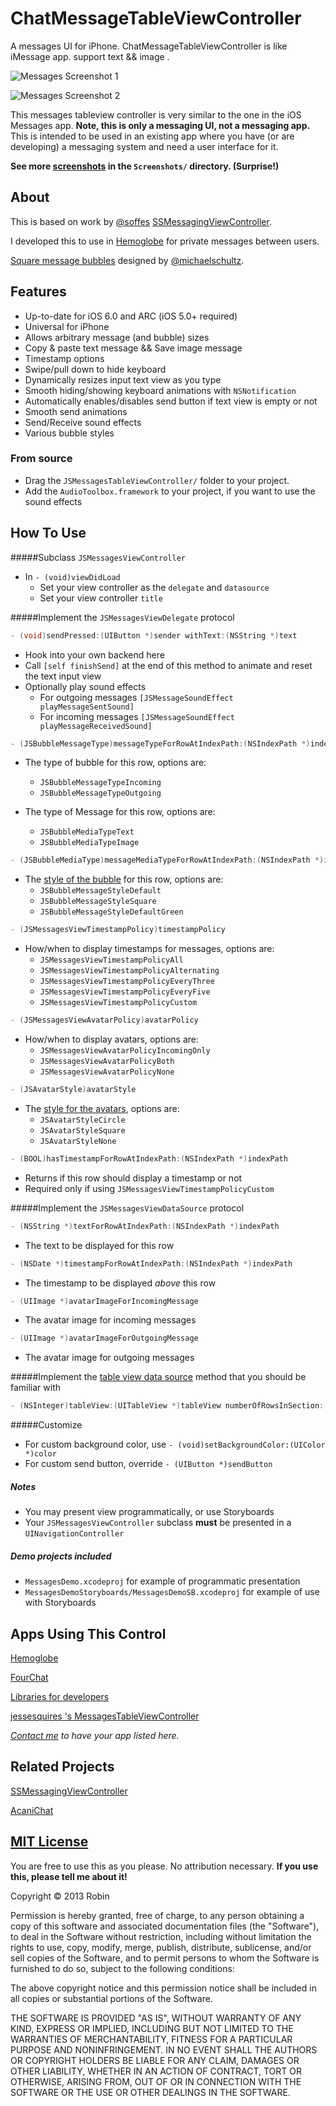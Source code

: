 # ChatMessageTableViewController

A messages UI for iPhone. ChatMessageTableViewController is like iMessage app. support text && image .
 

![Messages Screenshot 1][img1]

![Messages Screenshot 2][img2]

This messages tableview controller is very similar to the one in the iOS Messages app. **Note, this is only a messaging UI, not a messaging app.** This is intended to be used in an existing app where you have (or are developing) a messaging system and need a user interface for it.

**See more [screenshots][link1] in the `Screenshots/` directory. (Surprise!)**

## About

This is based on work by [@soffes](http://github.com/soffes) [SSMessagingViewController][ss]. 

I developed this to use in [Hemoglobe](http://www.hemoglobe.com) for private messages between users.

[Square message bubbles]([img4]) designed by [@michaelschultz](http://www.twitter.com/michaelschultz).

## Features 

* Up-to-date for iOS 6.0 and ARC (iOS 5.0+ required) 
* Universal for iPhone 
* Allows arbitrary message (and bubble) sizes
* Copy & paste text message && Save image message
* Timestamp options
* Swipe/pull down to hide keyboard
* Dynamically resizes input text view as you type
* Smooth hiding/showing keyboard animations with `NSNotification`
* Automatically enables/disables send button if text view is empty or not
* Smooth send animations
* Send/Receive sound effects
* Various bubble styles

### From source

* Drag the `JSMessagesTableViewController/` folder to your project.
* Add the `AudioToolbox.framework` to your project, if you want to use the sound effects

## How To Use

#####Subclass `JSMessagesViewController`

* In `- (void)viewDidLoad`
	* Set your view controller as the `delegate` and `datasource`
	* Set your view controller `title`

#####Implement the `JSMessagesViewDelegate` protocol

````objective-c 
- (void)sendPressed:(UIButton *)sender withText:(NSString *)text
````

* Hook into your own backend here
* Call `[self finishSend]` at the end of this method to animate and reset the text input view
* Optionally play sound effects
	* For outgoing messages `[JSMessageSoundEffect playMessageSentSound]`
	* For incoming messages `[JSMessageSoundEffect playMessageReceivedSound]`

````objective-c
- (JSBubbleMessageType)messageTypeForRowAtIndexPath:(NSIndexPath *)indexPath
````

* The type of bubble for this row, options are:
	* `JSBubbleMessageTypeIncoming`
	* `JSBubbleMessageTypeOutgoing`

* The type of Message for this row, options are:
	* `JSBubbleMediaTypeText`
	* `JSBubbleMediaTypeImage`


````objective-c
- (JSBubbleMediaType)messageMediaTypeForRowAtIndexPath:(NSIndexPath *)indexPath
````

* The [style of the bubble][link1] for this row, options are:
	* `JSBubbleMessageStyleDefault`
	* `JSBubbleMessageStyleSquare`
	* `JSBubbleMessageStyleDefaultGreen`

````objective-c 
- (JSMessagesViewTimestampPolicy)timestampPolicy
````

* How/when to display timestamps for messages, options are:
	* `JSMessagesViewTimestampPolicyAll`
	* `JSMessagesViewTimestampPolicyAlternating`
	* `JSMessagesViewTimestampPolicyEveryThree`
	* `JSMessagesViewTimestampPolicyEveryFive`
	* `JSMessagesViewTimestampPolicyCustom`

````objective-c 
- (JSMessagesViewAvatarPolicy)avatarPolicy
````

* How/when to display avatars, options are:
	* `JSMessagesViewAvatarPolicyIncomingOnly`
	* `JSMessagesViewAvatarPolicyBoth`
	* `JSMessagesViewAvatarPolicyNone`

````objective-c 
- (JSAvatarStyle)avatarStyle
````

* The [style for the avatars][link1], options are:
	* `JSAvatarStyleCircle`
	* `JSAvatarStyleSquare`
	* `JSAvatarStyleNone`

````objective-c 
- (BOOL)hasTimestampForRowAtIndexPath:(NSIndexPath *)indexPath
````

* Returns if this row should display a timestamp or not
* Required only if using `JSMessagesViewTimestampPolicyCustom`

#####Implement the `JSMessagesViewDataSource` protocol

````objective-c 
- (NSString *)textForRowAtIndexPath:(NSIndexPath *)indexPath
````

* The text to be displayed for this row

````objective-c 
- (NSDate *)timestampForRowAtIndexPath:(NSIndexPath *)indexPath
````

* The timestamp to be displayed *above* this row

````objective-c 
- (UIImage *)avatarImageForIncomingMessage
````

* The avatar image for incoming messages

````objective-c 
- (UIImage *)avatarImageForOutgoingMessage
````

* The avatar image for outgoing messages

#####Implement the [table view data source][ref1] method that you should be familiar with

````objective-c 
- (NSInteger)tableView:(UITableView *)tableView numberOfRowsInSection:(NSInteger)section
````

#####Customize

* For custom background color, use `- (void)setBackgroundColor:(UIColor *)color`
* For custom send button, override `- (UIButton *)sendButton`

##### Notes

* You may present view programmatically, or use Storyboards
* Your `JSMessagesViewController` subclass **must** be presented in a `UINavigationController`

##### Demo projects included

* `MessagesDemo.xcodeproj` for example of programmatic presentation
* `MessagesDemoStoryboards/MessagesDemoSB.xcodeproj` for example of use with Storyboards

## Apps Using This Control

[Hemoglobe](http://bit.ly/hemoglobeapp)

[FourChat](https://itunes.apple.com/us/app/fourchat/id650833730?mt=8)

[Libraries for developers](https://itunes.apple.com/us/app/libraries-for-developers/id653427112?mt=8)  

[jessesquires 's MessagesTableViewController](https://github.com/jessesquires/MessagesTableViewController)

*[Contact me](mailto:1933549736@qq.com) to have your app listed here.*

## Related Projects

[SSMessagingViewController][ss]

[AcaniChat](https://github.com/acani/AcaniChat)

## [MIT License](http://opensource.org/licenses/MIT)

You are free to use this as you please. No attribution necessary. **If you use this, please tell me about it!**

Copyright &copy; 2013 Robin

Permission is hereby granted, free of charge, to any person obtaining a copy of this software and associated documentation files (the "Software"), to deal in the Software without restriction, including without limitation the rights to use, copy, modify, merge, publish, distribute, sublicense, and/or sell copies of the Software, and to permit persons to whom the Software is furnished to do so, subject to the following conditions:

The above copyright notice and this permission notice shall be included in all copies or substantial portions of the Software.

THE SOFTWARE IS PROVIDED "AS IS", WITHOUT WARRANTY OF ANY KIND, EXPRESS OR IMPLIED, INCLUDING BUT NOT LIMITED TO THE WARRANTIES OF MERCHANTABILITY, FITNESS FOR A PARTICULAR PURPOSE AND NONINFRINGEMENT. IN NO EVENT SHALL THE AUTHORS OR COPYRIGHT HOLDERS BE LIABLE FOR ANY CLAIM, DAMAGES OR OTHER LIABILITY, WHETHER IN AN ACTION OF CONTRACT, TORT OR OTHERWISE, ARISING FROM, OUT OF OR IN CONNECTION WITH THE SOFTWARE OR THE USE OR OTHER DEALINGS IN THE SOFTWARE.

[ss]:https://github.com/soffes/ssmessagesviewcontroller

[ref1]:http://developer.apple.com/library/ios/#documentation/uikit/reference/UITableViewDataSource_Protocol/Reference/Reference.html#//apple_ref/occ/intf/UITableViewDataSource
[ref2]:http://developer.apple.com/library/ios/#documentation/cocoa/conceptual/ProgrammingWithObjectiveC/CustomizingExistingClasses/CustomizingExistingClasses.html

[img1]:https://github.com/EvoRobin/ChatMessageTableViewController/blob/master/ScreenShot/IMG_0452.PNG?raw=true
[img2]:https://github.com/EvoRobin/ChatMessageTableViewController/blob/master/ScreenShot/IMG_0453.PNG?raw=true
[img3]:https://github.com/EvoRobin/ChatMessageTableViewController/blob/master/ScreenShot/IMG_0454.PNG?raw=true
[img4]:https://github.com/EvoRobin/ChatMessageTableViewController/blob/master/ScreenShot/IMG_0455.PNG?raw=true

[link1]:https://github.com/EvoRobin/ChatMessageTableViewController/tree/master/ScreenShot
